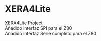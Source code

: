 # XERA4Lite
XERA4Lite Project  
Añadido interfaz SPI para el Z80  
Añadido interfaz Serie completo para el Z80
